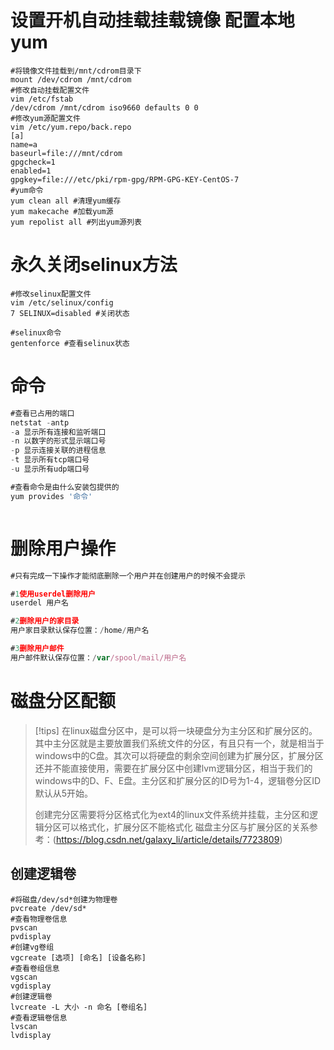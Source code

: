 # 设置开机自动挂载挂载镜像 配置本地yum
```shell
#将镜像文件挂载到/mnt/cdrom目录下
mount /dev/cdrom /mnt/cdrom  
#修改自动挂载配置文件
vim /etc/fstab 
/dev/cdrom /mnt/cdrom iso9660 defaults 0 0
#修改yum源配置文件
vim /etc/yum.repo/back.repo
[a]
name=a
baseurl=file:///mnt/cdrom
gpgcheck=1
enabled=1
gpgkey=file:///etc/pki/rpm-gpg/RPM-GPG-KEY-CentOS-7
#yum命令
yum clean all #清理yum缓存
yum makecache #加载yum源
yum repolist all #列出yum源列表
```
# 永久关闭selinux方法

```shell
#修改selinux配置文件
vim /etc/selinux/config 
7 SELINUX=disabled #关闭状态

#selinux命令
gentenforce #查看selinux状态
```
# 命令
```js
#查看已占用的端口
netstat -antp
-a 显示所有连接和监听端口
-n 以数字的形式显示端口号
-p 显示连接关联的进程信息
-t 显示所有tcp端口号
-u 显示所有udp端口号

#查看命令是由什么安装包提供的
yum provides '命令'



```

# 删除用户操作
```js
#只有完成一下操作才能彻底删除一个用户并在创建用户的时候不会提示

#1使用userdel删除用户
userdel 用户名

#2删除用户的家目录
用户家目录默认保存位置：/home/用户名

#3删除用户邮件
用户邮件默认保存位置：/var/spool/mail/用户名


```

# 磁盘分区配额

> [!tips]
> 在linux磁盘分区中，是可以将一块硬盘分为主分区和扩展分区的。其中主分区就是主要放置我们系统文件的分区，有且只有一个，就是相当于windows中的C盘。其次可以将硬盘的剩余空间创建为扩展分区，扩展分区还并不能直接使用，需要在扩展分区中创建lvm逻辑分区，相当于我们的windows中的D、F、E盘。主分区和扩展分区的ID号为1-4，逻辑卷分区ID默认从5开始。
> 
> 创建完分区需要将分区格式化为ext4的linux文件系统并挂载，主分区和逻辑分区可以格式化，扩展分区不能格式化
> 磁盘主分区与扩展分区的关系参考：(https://blog.csdn.net/galaxy_li/article/details/7723809)


## 创建逻辑卷
```shell
#将磁盘/dev/sd*创建为物理卷
pvcreate /dev/sd*
#查看物理卷信息
pvscan
pvdisplay
#创建vg卷组
vgcreate [选项] [命名] [设备名称]
#查看卷组信息
vgscan
vgdisplay
#创建逻辑卷
lvcreate -L 大小 -n 命名 [卷组名]
#查看逻辑卷信息
lvscan
lvdisplay

```